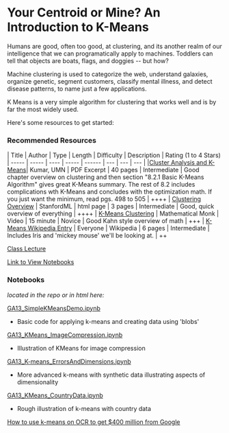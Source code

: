 Your Centroid or Mine? An Introduction to K-Means
======================================

Humans are good, often too good, at clustering, and its another realm of our intelligence that we can programatically apply to machines.  Toddlers can tell that objects are boats, flags, and doggies -- but how?  

Machine clustering is used to categorize the web, understand galaxies, organize genetic, segment customers, classify mental illness, and detect disease patterns, to name just a few applications.

K Means is a very simple algorithm for clustering that works well and is by far the most widely used.

Here's some resources to get started:

### Recommended Resources
| Title | Author | Type | Length | Difficulty | Description | Rating (1 to 4 Stars)
| ----- | ----- | ---- | ----- | ------ | --- | --- | --- |
|[Cluster Analysis and K-Means](http://www-users.cs.umn.edu/~kumar/dmbook/ch8.pdf)| Kumar, UMN | PDF Excerpt | 40 pages | Intermediate | Good chapter overview on clustering and then section "8.2.1 Basic K-Means Algorithm" gives great K-Means summary.  The rest of 8.2 includes complications wth K-Means and concludes with the optimization math.  If you just want the minimum, read pgs. 498 to 505 | ++++
| [Clustering Overview](http://www.holehouse.org/mlclass/13_Clustering.html) | StanfordML | html page | 3 pages | Intermediate | Good, quick overview of everything | ++++
| [K-Means Clustering](https://www.youtube.com/watch?v=0MQEt10e4NM) | Mathematical Monk | Video | 15 minute | Novice | Good Kahn style overview of math | +++
| [K-Means Wikipedia Entry](http://en.wikipedia.org/wiki/K-means_clustering) | Everyone | Wikipedia | 6 pages | Intermediate | Includes Iris and 'mickey mouse' we'll be looking at. | ++

[Class Lecture](https://github.com/TeachingDataScience/data-science-course/blob/forstudentviewing/15_kmeans/Lecture_Kmeans_v2.pdf?raw=true)

[Link to View Notebooks](http://nbviewer.ipython.org/github/TeachingDataScience/data-science-course/tree/forstudentviewing/15_kmeans/)

### Notebooks
_located in the repo or in html here:_
 
 
[GA13_SimpleKMeansDemo.ipynb](http://nbviewer.ipython.org/github/TeachingDataScience/data-science-course/blob/forstudentviewing/15_kmeans/SimpleKMeansDemo.ipynb)
* Basic code for applying k-means and creating data using 'blobs'

[GA13_KMeans_ImageCompression.ipynb](http://nbviewer.ipython.org/github/TeachingDataScience/data-science-course/blob/forstudentviewing/15_kmeans/KMeans_ImageCompression.ipynb)
* Illustration of KMeans for image compression

[GA13_K-means_ErrorsAndDimensions.ipynb](http://nbviewer.ipython.org/github/TeachingDataScience/data-science-course/blob/forstudentviewing/15_kmeans/K-means_ErrorsAndDimensions.ipynb)
* More advanced k-means with synthetic data illustrating aspects of dimensionality

[GA13_KMeans_CountryData.ipynb](http://nbviewer.ipython.org/github/TeachingDataScience/data-science-course/blob/forstudentviewing/15_kmeans/KMeans_CountryData.ipynb)
* Rough illustration of k-means with country data
 
 
[How to use k-means on OCR to get $400 million from Google](http://nbviewer.ipython.org/github/TeachingDataScience/data-science-course/blob/forstudentviewing/15_kmeans/OCR_Demo.ipynb)
 




